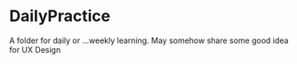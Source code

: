 # DailyPractice
A folder for daily or ...weekly learning. May somehow share some good idea for UX Design
